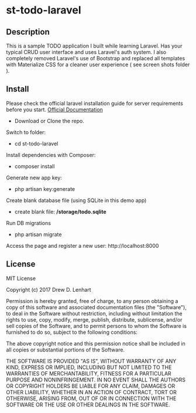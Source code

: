 st-todo-laravel
===============

Description
----

This is a sample TODO application I built while learning Laravel.  Has your typical CRUD user interface and uses Laravel's auth system.  I also completely removed Laravel's use of Bootstrap and replaced all templates with Materialize CSS for a cleaner user experience ( see screen shots folder ).

Install
----

Please check the official laravel installation guide for server requirements before you start. [Official Documentation](https://laravel.com/docs/5.4/installation#installation)

- Download or Clone the repo.

Switch to folder:
- cd st-todo-laravel

Install dependencies with Composer:
- composer install

Generate new app key:
- php artisan key:generate

Create blank database file (using SQLite in this demo app)
- create blank file: **/storage/todo.sqlite**

Run DB migrations
- php artisan migrate

Access the page and register a new user:  http://localhost:8000

## License

MIT License

Copyright (c) 2017 Drew D. Lenhart

Permission is hereby granted, free of charge, to any person obtaining a copy of this software and associated documentation files (the "Software"), to deal in the Software without restriction, including without limitation the rights to use, copy, modify, merge, publish, distribute, sublicense, and/or sell copies of the Software, and to permit persons to whom the Software is furnished to do so, subject to the following conditions:

The above copyright notice and this permission notice shall be included in all copies or substantial portions of the Software.

THE SOFTWARE IS PROVIDED "AS IS", WITHOUT WARRANTY OF ANY KIND, EXPRESS OR IMPLIED, INCLUDING BUT NOT LIMITED TO THE WARRANTIES OF MERCHANTABILITY, FITNESS FOR A PARTICULAR PURPOSE AND NONINFRINGEMENT. IN NO EVENT SHALL THE AUTHORS OR COPYRIGHT HOLDERS BE LIABLE FOR ANY CLAIM, DAMAGES OR OTHER LIABILITY, WHETHER IN AN ACTION OF CONTRACT, TORT OR OTHERWISE, ARISING FROM, OUT OF OR IN CONNECTION WITH THE SOFTWARE OR THE USE OR OTHER DEALINGS IN THE SOFTWARE.

